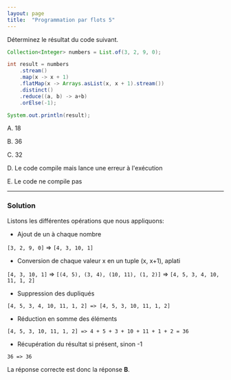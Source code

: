 ```yaml
---
layout: page
title:  "Programmation par flots 5"
---
```


Déterminez le résultat du code suivant.

```java
Collection<Integer> numbers = List.of(3, 2, 9, 0);

int result = numbers
    .stream()
    .map(x -> x + 1)
    .flatMap(x -> Arrays.asList(x, x + 1).stream())
    .distinct()
    .reduce((a, b) -> a+b)
    .orElse(-1);

System.out.println(result);
```

A. 18

B. 36

C. 32

D. Le code compile mais lance une erreur à l'exécution

E. Le code ne compile pas

***

### Solution


Listons les différentes opérations que nous appliquons:

- Ajout de un à chaque nombre

`[3, 2, 9, 0]` => `[4, 3, 10, 1]`

- Conversion de chaque valeur x en un tuple (x, x+1), aplati

`[4, 3, 10, 1]` => `[(4, 5), (3, 4), (10, 11), (1, 2)]` => `[4, 5, 3, 4, 10, 11, 1, 2]`

- Suppression des dupliqués 

`[4, 5, 3, 4, 10, 11, 1, 2] => [4, 5, 3, 10, 11, 1, 2]`

- Réduction en somme des éléments

`[4, 5, 3, 10, 11, 1, 2] => 4 + 5 + 3 + 10 + 11 + 1 + 2 = 36`

- Récupération du résultat si présent, sinon -1

`36 => 36`


La réponse correcte est donc la réponse **B**.